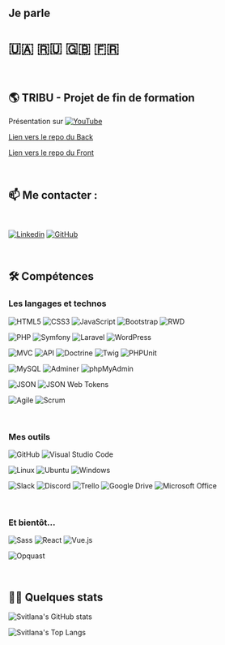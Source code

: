 
<!--
**svitlanaburlak/SvitlanaBurlak** is a ✨ _special_ ✨ repository because its `README.md` (this file) appears on your GitHub profile.-->

## Je parle
# :ukraine: :ru: :gb: :fr: 

<br>

## 🌎 TRIBU - Projet de fin de formation

Présentation sur [![YouTube](https://img.shields.io/badge/YouTube-%23FF0000.svg?style=for-the-badge&logo=YouTube&logoColor=white)](https://youtu.be/Q3WiRGLeXSQ?t=426)

[Lien vers le repo du Back](https://github.com/svitlanaburlak/Projet_fin_formation)

[Lien vers le repo du Front](https://github.com/LaurentArcos/Tribu-Front)

<br>

## 📫 Me contacter :

<br>

[![Linkedin](https://img.shields.io/badge/linkedin-0A66C2?style=for-the-badge&logo=linkedin&logoColor=white)](https://www.linkedin.com/in/svitlana-burlak/)
[![GitHub](https://img.shields.io/badge/github-2F403C?style=for-the-badge&logo=github&logoColor=white)](https://github.com/svitlanaburlak)    

<br>

## 🛠 Compétences
 
### Les langages et technos

![HTML5](https://img.shields.io/static/v1?style=for-the-badge&message=HTML5&color=8A0886&logo=HTML5&logoColor=FFFFFF&label=)
![CSS3](https://img.shields.io/static/v1?style=for-the-badge&message=CSS3&color=1572B6&logo=CSS3&logoColor=FFFFFF&label=)
![JavaScript](https://img.shields.io/badge/javascript-%23323330.svg?style=for-the-badge&logo=javascript&logoColor=%23F7DF1E)
![Bootstrap](https://img.shields.io/static/v1?style=for-the-badge&message=Bootstrap&color=7952B3&logo=Bootstrap&logoColor=FFFFFF&label=)
![RWD](https://img.shields.io/static/v1?style=for-the-badge&message=RWD&color=1152C3&label=)

![PHP](https://img.shields.io/static/v1?style=for-the-badge&message=PHP&color=DF0101&logo=PHP&logoColor=FFFFFF&label=)
![Symfony](https://img.shields.io/static/v1?style=for-the-badge&message=Symfony&color=0B0B61&logo=Symfony&logoColor=FFFFFF&label=)
![Laravel](https://img.shields.io/static/v1?style=for-the-badge&message=Laravel&color=8A2908&logo=Laravel&logoColor=FFFFFF&label=)
![WordPress](https://img.shields.io/static/v1?style=for-the-badge&message=WordPress&color=21759B&logo=WordPress&logoColor=FFFFFF&label=)

![MVC](https://img.shields.io/static/v1?style=for-the-badge&message=MVC&color=865F2&label=)
![API](https://img.shields.io/static/v1?style=for-the-badge&message=API&color=8352CC&label=)
![Doctrine](https://img.shields.io/static/v1?style=for-the-badge&message=Doctrine&color=B45F04&label=)
![Twig](https://img.shields.io/static/v1?style=for-the-badge&message=Twig&color=865F2&label=)
![PHPUnit](https://img.shields.io/static/v1?style=for-the-badge&message=PHPUnit&color=0052CC&label=)

![MySQL](https://img.shields.io/badge/MySQL-005C84?style=for-the-badge&logo=mysql&logoColor=white)
![Adminer](https://img.shields.io/static/v1?style=for-the-badge&message=Adminer&color=6C48AF&logo=Adminer&logoColor=FFFFFF&label=)
![phpMyAdmin](https://img.shields.io/static/v1?style=for-the-badge&message=phpMyAdmin&color=6C78AF&logo=phpMyAdmin&logoColor=FFFFFF&label=)

![JSON](https://img.shields.io/static/v1?style=for-the-badge&message=JSON&color=000000&logo=JSON&logoColor=FFFFFF&label=)
![JSON Web Tokens](https://img.shields.io/static/v1?style=for-the-badge&message=JSON+Web+Tokens&color=500412&logo=JSON+Web+Tokens&logoColor=FFFFFF&label=)

![Agile](https://img.shields.io/static/v1?style=for-the-badge&message=Agile&color=5865F2&logo=Agile&logoColor=FFFFFF&label=)
![Scrum](https://img.shields.io/static/v1?style=for-the-badge&message=Scrum&color=0052CC&logo=Scrum&logoColor=FFFFFF&label=)

<br>

### Mes outils

![GitHub](https://img.shields.io/static/v1?style=for-the-badge&message=GitHub&color=181717&logo=GitHub&logoColor=FFFFFF&label=)
![Visual Studio Code](https://img.shields.io/static/v1?style=for-the-badge&message=Visual+Studio+Code&color=007ACC&logo=Visual+Studio+Code&logoColor=FFFFFF&label=)

![Linux](https://img.shields.io/static/v1?style=for-the-badge&message=Linux&color=222222&logo=Linux&logoColor=FCC624&label=)
![Ubuntu](https://img.shields.io/static/v1?style=for-the-badge&message=Ubuntu&color=E95420&logo=Ubuntu&logoColor=FFFFFF&label=)
![Windows](https://img.shields.io/static/v1?style=for-the-badge&message=Windows&color=0078D6&logo=Windows&logoColor=FFFFFF&label=)

![Slack](https://img.shields.io/static/v1?style=for-the-badge&message=Slack&color=4A154B&logo=Slack&logoColor=FFFFFF&label=)
![Discord](https://img.shields.io/static/v1?style=for-the-badge&message=Discord&color=5865F2&logo=Discord&logoColor=FFFFFF&label=)
![Trello](https://img.shields.io/static/v1?style=for-the-badge&message=Trello&color=0052CC&logo=Trello&logoColor=FFFFFF&label=)
![Google Drive](https://img.shields.io/static/v1?style=for-the-badge&message=Google+Drive&color=4285F4&logo=Google+Drive&logoColor=FFFFFF&label=)
![Microsoft Office](https://img.shields.io/static/v1?style=for-the-badge&message=Microsoft+Office&color=298A08&logo=Microsoft+Office&logoColor=FFFFFF&label=)

<br>

### Et bientôt...

![Sass](https://img.shields.io/static/v1?style=for-the-badge&message=Sass&color=CC6699&logo=Sass&logoColor=FFFFFF&label=)
![React](https://img.shields.io/static/v1?style=for-the-badge&message=React&color=222222&logo=React&logoColor=61DAFB&label=)
![Vue.js](https://img.shields.io/static/v1?style=for-the-badge&message=Vue.js&color=222222&logo=Vue.js&logoColor=4FC08D&label=)

![Opquast](https://img.shields.io/static/v1?style=for-the-badge&message=Opquast&color=8352CC&label=)


<br>

## 👩‍💻 Quelques stats

![Svitlana's GitHub stats](https://github-readme-stats.vercel.app/api?username=svitlanaburlak&count_private=true&show_icons=true&theme=tokyonight)

![Svitlana's Top Langs](https://github-readme-stats.vercel.app/api/top-langs/?username=svitlanaburlak&count_private=true&show_icons=true&theme=tokyonight)
